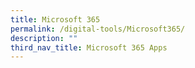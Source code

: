 ```yaml
---
title: Microsoft 365
permalink: /digital-tools/Microsoft365/
description: ""
third_nav_title: Microsoft 365 Apps
---
```



